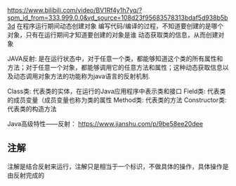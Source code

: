 https://www.bilibili.com/video/BV1Rf4y1h7yq/?spm_id_from=333.999.0.0&vd_source=108d23f95683578313bdaf5d938b5b3d
在程序运行期间动态创建对象
编写代码/编译的过程，不知道要创建的是哪个对象，只有在运行期间才知道要创建的对象是谁
动态获取类的信息，从而创建对象

JAVA反射: 是在运行状态中，对于任意一个类，都能够知道这个类的所有属性和方法；对于任意一个对象，都能够调用它的任意方法和属性；这种动态获取信息以及动态调用对象方法的功能称为java语言的反射机制.

Class类: 代表类的实体，在运行的Java应用程序中表示类和接口
Field类:  代表类的成员变量（成员变量也称为类的属性
Method类: 代表类的方法
Constructor类: 代表类的构造方法

Java高级特性——反射： https://www.jianshu.com/p/9be58ee20dee

## 注解
注解是结合反射来运行，注解只是相当于一个标识，不做具体的操作，具体操作是由反射完成的



